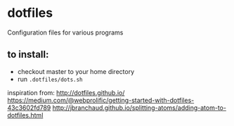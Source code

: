 # dotfiles
Configuration files for various programs

## to install:
* checkout master to your home directory
* run `.dotfiles/dots.sh`

inspiration from:
http://dotfiles.github.io/
https://medium.com/@webprolific/getting-started-with-dotfiles-43c3602fd789
http://jbranchaud.github.io/splitting-atoms/adding-atom-to-dotfiles.html
